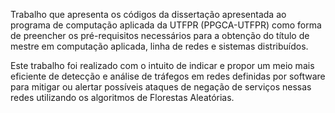 Trabalho que apresenta os códigos da dissertação apresentada ao programa de computação aplicada da UTFPR (PPGCA-UTFPR) como forma de preencher os pré-requisitos necessários para a obtenção do título de mestre em computação aplicada, linha de redes e sistemas distribuídos.

Este trabalho foi realizado com o intuito de indicar e propor um meio mais eficiente de detecção e análise de tráfegos em redes definidas por software para mitigar ou alertar possíveis ataques de negação de serviços nessas redes utilizando os algoritmos de Florestas Aleatórias.
